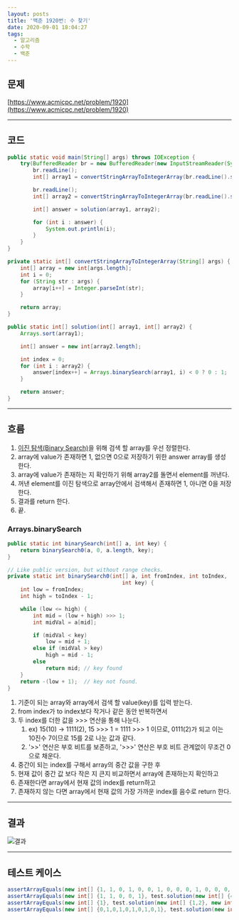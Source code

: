 ```yaml
---
layout: posts
title: '백준 1920번: 수 찾기'
date: 2020-09-01 18:04:27
tags:
  - 알고리즘
  - 수학
  - 백준
---
```


## 문제

[https://www.acmicpc.net/problem/1920](https://www.acmicpc.net/problem/1920)
* * *

## 코드

```java
public static void main(String[] args) throws IOException {
    try(BufferedReader br = new BufferedReader(new InputStreamReader(System.in))) {
        br.readLine();
        int[] array1 = convertStringArrayToIntegerArray(br.readLine().split(" "));

        br.readLine();
        int[] array2 = convertStringArrayToIntegerArray(br.readLine().split(" "));

        int[] answer = solution(array1, array2);

        for (int i : answer) {
            System.out.println(i);
        }
    }
}

private static int[] convertStringArrayToIntegerArray(String[] args) {
    int[] array = new int[args.length];
    int i = 0;
    for (String str : args) {
        array[i++] = Integer.parseInt(str);
    }

    return array;
}

public static int[] solution(int[] array1, int[] array2) {
    Arrays.sort(array1);

    int[] answer = new int[array2.length];

    int index = 0;
    for (int i : array2) {
        answer[index++] = Arrays.binarySearch(array1, i) < 0 ? 0 : 1;
    }

    return answer;
}
```

* * *

## 흐름

1. [이진 탐색(Binary Search)](https://ko.wikipedia.org/wiki/%EC%9D%B4%EC%A7%84_%EA%B2%80%EC%83%89_%EC%95%8C%EA%B3%A0%EB%A6%AC%EC%A6%98)을 위해 검색 할 array를 우선 정렬한다.
2. array에 value가 존재하면 1, 없으면 0으로 저장하기 위한 answer array를 생성한다.
3. array에 value가 존재하는 지 확인하기 위해 array2를 돌면서 element를 꺼낸다.
4. 꺼낸 element를 이진 탐색으로 array안에서 검색해서 존재하면 1, 아니면 0을 저장한다.
5. 결과를 return 한다.
6. 끝.

### Arrays.binarySearch

```java
public static int binarySearch(int[] a, int key) {
    return binarySearch0(a, 0, a.length, key);
}

// Like public version, but without range checks.
private static int binarySearch0(int[] a, int fromIndex, int toIndex,
                                    int key) {
    int low = fromIndex;
    int high = toIndex - 1;

    while (low <= high) {
        int mid = (low + high) >>> 1;
        int midVal = a[mid];

        if (midVal < key)
            low = mid + 1;
        else if (midVal > key)
            high = mid - 1;
        else
            return mid; // key found
    }
    return -(low + 1);  // key not found.
}
```

1. 기준이 되는 array와 array에서 검색 할 value(key)를 입력 받는다.
2. from index가 to index보다 작거나 같은 동안 반복하면서
3. 두 index를 더한 값을 >>> 연산을 통해 나눈다.
   1. ex) 15(10) -> 1111(2), 15 >>> 1 = 1111 >>> 1 이므로, 0111(2)가 되고 이는 10진수 7이므로 15를 2로 나눈 값과 같다.
   2. '>>' 연산은 부호 비트를 보존하고, '>>>' 연산은 부호 비트 관계없이 무조건 0으로 채운다.
4. 중간이 되는 index를 구해서 array의 중간 값을 구한 후
5. 현재 값이 중간 값 보다 작은 지 큰지 비교하면서 array에 존재하는지 확인하고
6. 존재한다면 array에서 현재 값의 index를 return하고
7. 존재하지 않는 다면 array에서 현재 값의 가장 가까운 index를 음수로 return 한다.

* * *

## 결과

![결과](/images/20200901/결과.PNG)
* * *

## 테스트 케이스

```java
assertArrayEquals(new int[] {1, 1, 0, 1, 0, 0, 1, 0, 0, 0, 1, 0, 0, 0, 0, 1, 0, 0}, test.solution(new int[] {1, 3, 4, 6, 9, 13, 18}, new int[] {3, 4, 5, 6, 7, 8, 9, 10, 11, 12, 13, 14, 15, 16, 17, 18, 19, 20}));
assertArrayEquals(new int[] {1, 1, 0, 0, 1}, test.solution(new int[] {4, 1, 5, 2, 3}, new int[] {1, 3, 7, 9, 5}));
assertArrayEquals(new int[] {1}, test.solution(new int[] {1,2}, new int[] {2}));
assertArrayEquals(new int[] {0,1,0,1,0,1,0,1,0,1}, test.solution(new int[] {2,4,6,8,10}, new int[] {1,2,3,4,5,6,7,8,9,10}));
```
